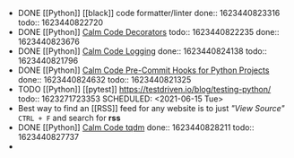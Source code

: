 - DONE [[Python]] [[black]] code formatter/linter
  done:: 1623440823316
  todo:: 1623440822720
- DONE [[Python]] [Calm Code Decorators](https://calmcode.io/decorators/usage.html)
  todo:: 1623440822235
  done:: 1623440823676
- DONE [[Python]] [Calm Code Logging](https://calmcode.io/logging/introduction.html)
  done:: 1623440824138
  todo:: 1623440821796
- DONE [[Python]] [Calm Code Pre-Commit Hooks for Python Projects](https://calmcode.io/pre-commit/the-problem.html)
  done:: 1623440824632
  todo:: 1623440821325
- TODO [[Python]] [[pytest]] https://testdriven.io/blog/testing-python/ 
  todo:: 1623271723353
  SCHEDULED: <2021-06-15 Tue>
- Best way to find an [[RSS]] feed for any website is to just _"View Source"_ `CTRL + F` and search for **rss**
- DONE [[Python]] [Calm Code tqdm](https://calmcode.io/tqdm/making-a-progress-bar.html)
  done:: 1623440828211
  todo:: 1623440827737
-